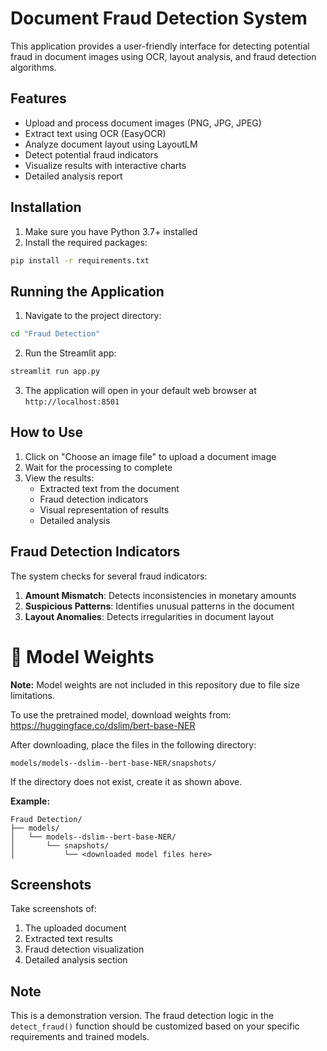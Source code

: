 # Document Fraud Detection System

This application provides a user-friendly interface for detecting potential fraud in document images using OCR, layout analysis, and fraud detection algorithms.

## Features

- Upload and process document images (PNG, JPG, JPEG)
- Extract text using OCR (EasyOCR)
- Analyze document layout using LayoutLM
- Detect potential fraud indicators
- Visualize results with interactive charts
- Detailed analysis report

## Installation

1. Make sure you have Python 3.7+ installed
2. Install the required packages:
```bash
pip install -r requirements.txt
```

## Running the Application

1. Navigate to the project directory:
```bash
cd "Fraud Detection"
```

2. Run the Streamlit app:
```bash
streamlit run app.py
```

3. The application will open in your default web browser at `http://localhost:8501`

## How to Use

1. Click on "Choose an image file" to upload a document image
2. Wait for the processing to complete
3. View the results:
   - Extracted text from the document
   - Fraud detection indicators
   - Visual representation of results
   - Detailed analysis

## Fraud Detection Indicators

The system checks for several fraud indicators:

1. **Amount Mismatch**: Detects inconsistencies in monetary amounts
2. **Suspicious Patterns**: Identifies unusual patterns in the document
3. **Layout Anomalies**: Detects irregularities in document layout

# 💾 Model Weights

**Note:** Model weights are not included in this repository due to file size limitations.

To use the pretrained model, download weights from:
https://huggingface.co/dslim/bert-base-NER

After downloading, place the files in the following directory:
```
models/models--dslim--bert-base-NER/snapshots/
```
If the directory does not exist, create it as shown above.

**Example:**
```
Fraud Detection/
├── models/
│   └── models--dslim--bert-base-NER/
│       └── snapshots/
│           └── <downloaded model files here>
```

## Screenshots

Take screenshots of:
1. The uploaded document
2. Extracted text results
3. Fraud detection visualization
4. Detailed analysis section

## Note

This is a demonstration version. The fraud detection logic in the `detect_fraud()` function should be customized based on your specific requirements and trained models. 
